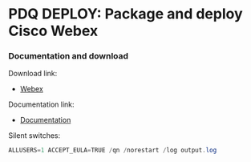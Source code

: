# PDQ DEPLOY: Package and deploy Cisco Webex
### Documentation and download
Download link:

* [Webex](https://www.webex.com/downloads.html)

Documentation link:

* [Documentation](https://help.webex.com/en-us/article/nw5p67g/Webex-App-%7C-Installation-and-automatic-upgrade#Cisco_Reference.dita_de4f9295-316d-4e1c-8f47-329ddfdb984d)

Silent switches:
```powershell
ALLUSERS=1 ACCEPT_EULA=TRUE /qn /norestart /log output.log
```